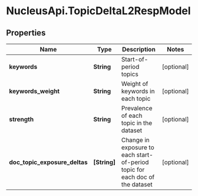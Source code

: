 # NucleusApi.TopicDeltaL2RespModel

## Properties
Name | Type | Description | Notes
------------ | ------------- | ------------- | -------------
**keywords** | **String** | Start-of-period topics | [optional] 
**keywords_weight** | **String** | Weight of keywords in each topic | [optional] 
**strength** | **String** | Prevalence of each topic in the dataset | [optional] 
**doc_topic_exposure_deltas** | **[String]** | Change in exposure to each start-of-period topic for each doc of the dataset | [optional] 



